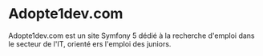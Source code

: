 # Adopte1dev.com

Adopte1dev.com est un site Symfony 5 dédié à la recherche d'emploi dans le secteur de l'IT, orienté ers l'emploi des juniors.